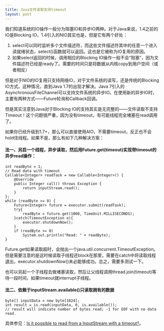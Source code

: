 ```yaml
---
title: Java文件读取支持timeout
layout: post
---
```


我们知道系统的IO操作一般分为阻塞IO和异步IO两种。对于Java来说，1.4之前的IO是Blocking IO，1.4引入的NIO其实也是，但是它有两个好处：
1. select可以同时监听多个文件描述符，而这些文件描述符其中的任意一个进入读就绪状态，select()函数就可以返回。这也是它被称为IO复用的原因。
2. 如果select返回的时候，调用相应的Blocking IO操作一般不会“阻塞”，因为文件描述符已经是ready了。需要的时间只是将数据从内核copy到用户空间（或者相反）

但是对于NIO的IO复用只支持网络IO，对于文件系统的读写，还是传统的Blocking IO方式。这种情况，直到Java 1.7的出现才解决。Java 7引入的AsynchronousFileChannel可以支持文件系统的异步IO。在使用新的异步IO时，主要有两种方式——Future轮询和Callback回调。

但是其实注意到Java对于Blocking IO的支持其实是无完整的——文件读取不支持Timeout！这个问题很严重，因为没有timeout，有可能线程完全堵塞在read调用了。

如果你已经升级到1.7+，那么可以直接使用AIO，不需要timeout，反正也不会hold住线程。如果不是，那么有如下几种解决方案：

#### 法一、另启一个线程，异步读取，然后用Future.get(timeout)实现带timeout的异步read操作：

	int readByte = 1;
    // Read data with timeout
    Callable<Integer> readTask = new Callable<Integer>() {
        @Override
        public Integer call() throws Exception {
            return inputStream.read();
        }
    };
    while (readByte >= 0) {
        Future<Integer> future = executor.submit(readTask);
        try{
        	readByte = future.get(1000, TimeUnit.MILLISECONDS);
        }catch(TimeoutException e){
        	executor.shutdownNow(); 
        }
        if (readByte >= 0)
            System.out.println("Read: " + readByte);
    }


Future.get如果读取超时，会抛出一个java.util.concurrent.TimeoutException。但是需要注意的是这时候读取子线程还block在那里，需要在catch中将读取线程退出，executor.shutdownNow()未必能够成功。总之，需要多测试一下。

也可以另起一个子线程去做堵塞读取，然后让父线程调用thread.join(timeout)等待一段时间，如果timeout就interrupt子线程。

#### 法二、依赖于inputStream.available()只读取拥有的数据

	byte[] inputData = new byte[1024];
    int result = is.read(inputData, 0, is.available());  
    // result will indicate number of bytes read; -1 for EOF with no data read.

具体参见：[Is it possible to read from a InputStream with a timeout?](http://stackoverflow.com/questions/804951/is-it-possible-to-read-from-a-inputstream-with-a-timeout)。
